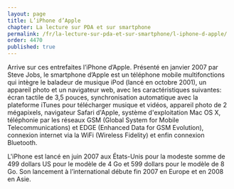 ```yaml
---
layout: page
title: L’iPhone d’Apple
chapter: La lecture sur PDA et sur smartphone
permalink: /fr/la-lecture-sur-pda-et-sur-smartphone/l-iphone-d-apple/
order: 4470
published: true
---
```

<p>Arrive sur ces entrefaites l’iPhone d’Apple. Présenté en janvier 2007 par Steve Jobs, le smartphone d’Apple est un téléphone mobile multifonctions qui intègre le baladeur de musique iPod (lancé en octobre 2001), un appareil photo et un navigateur web, avec les caractéristiques suivantes: écran tactile de 3,5 pouces, synchronisation automatique avec la plateforme iTunes pour télécharger musique et vidéos, appareil photo de 2 mégapixels, navigateur Safari d'Apple, système d'exploitation Mac OS X, téléphonie par les réseaux GSM (Global System for Mobile Telecommunications) et EDGE (Enhanced Data for GSM Evolution), connexion internet via la WiFi (Wireless Fidelity) et enfin connexion Bluetooth.</p>

<p>L'iPhone est lancé en juin 2007 aux États-Unis pour la modeste somme de 499 dollars US pour le modèle de 4 Go et 599 dollars pour le modèle de 8 Go. Son lancement à l’international débute fin 2007 en Europe et en 2008 en Asie.</p>